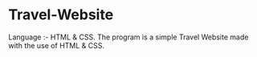 # Travel-Website
Language :- HTML &amp; CSS. The program is a simple Travel Website made with the use of HTML &amp; CSS.
